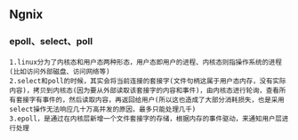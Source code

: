 ## Ngnix

### epoll、select、poll
	1.linux分为了内核态和用户态两种形态，用户态即用户的进程、内核态则指操作系统的进程(比如访问外部磁盘、访问网络等)
	2.select和poll的时候，其实会将当前连接的套接字(文件句柄这属于用户态内存，没有实际内容)，拷贝到内核态(因为要从外部读取该套接字的内容和事件)，由内核态进行轮询，查看所有套接字有事件的，然后读取内容，再返回给用户(所以这也造成了大部分消耗损失，也是采用select操作无法响应几十万高并发的原因，最多只能处理几千)
	3.epoll，是通过在内核层新增一个文件套接字的存储，根据内存的事件驱动，来通知用户层进行处理